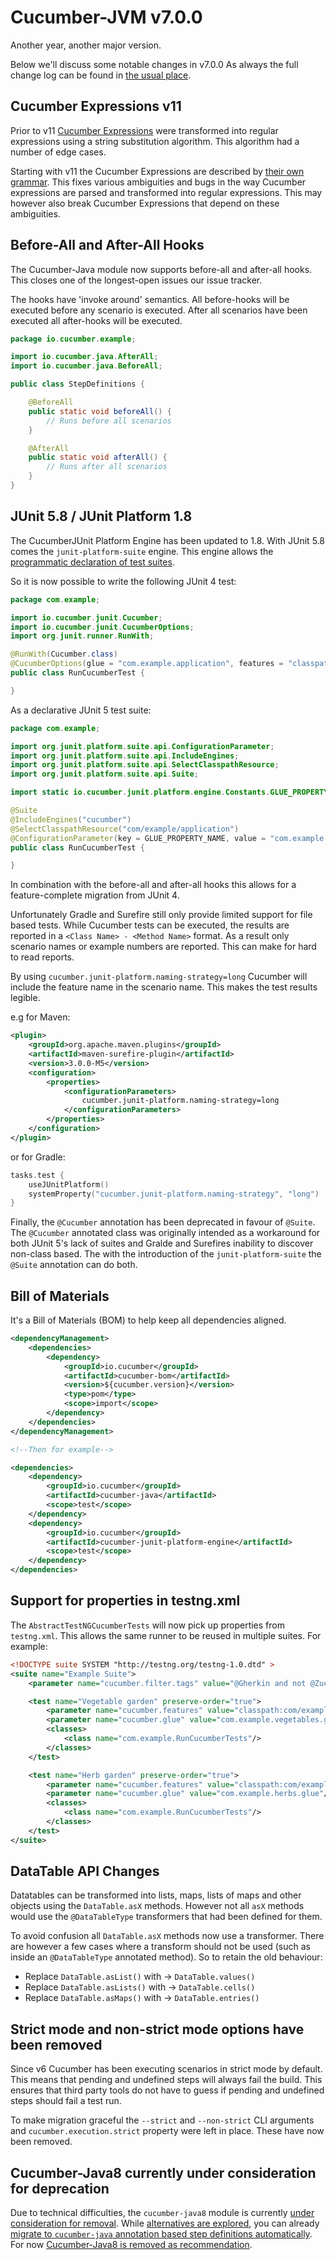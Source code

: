 Cucumber-JVM v7.0.0
===================

Another year, another major version.

Below we'll discuss some notable changes in v7.0.0 As always the full change log
can be found in [the usual place](../CHANGELOG.md).

Cucumber Expressions v11
------------------------

Prior to v11 [Cucumber Expressions](https://github.com/cucumber/cucumber-expressions/)
were transformed into regular expressions using a string substitution algorithm.
This algorithm had a number of edge cases.

Starting with v11 the Cucumber Expressions are described by
[their own grammar](https://github.com/cucumber/cucumber-expressions/blob/main/ARCHITECTURE.md#grammar).
This fixes various ambiguities and bugs in the way Cucumber expressions are
parsed and transformed into regular expressions. This may however also break
Cucumber Expressions that depend on these ambiguities.

Before-All and After-All Hooks
------------------------------

The Cucumber-Java module now supports before-all and after-all hooks. This
closes one of the longest-open issues our issue tracker. 

The hooks have 'invoke around' semantics. All before-hooks will be executed
before any scenario is executed. After all scenarios have been executed all
after-hooks will be executed. 

```java
package io.cucumber.example;

import io.cucumber.java.AfterAll;
import io.cucumber.java.BeforeAll;

public class StepDefinitions {

    @BeforeAll
    public static void beforeAll() {
        // Runs before all scenarios
    }

    @AfterAll
    public static void afterAll() {
        // Runs after all scenarios
    }
}
```

JUnit 5.8 / JUnit Platform 1.8
------------------------------

The CucumberJUnit Platform Engine has been updated to 1.8. With JUnit 5.8 comes 
the `junit-platform-suite` engine. This engine allows the 
[programmatic declaration of test suites](https://junit.org/junit5/docs/current/user-guide/#test-suite).

So it is now possible to write the following JUnit 4 test:

```java
package com.example;

import io.cucumber.junit.Cucumber;
import io.cucumber.junit.CucumberOptions;
import org.junit.runner.RunWith;

@RunWith(Cucumber.class)
@CucumberOptions(glue = "com.example.application", features = "classpath:com/example/application")
public class RunCucumberTest {

}
```

As a declarative JUnit 5 test suite: 

```java
package com.example;

import org.junit.platform.suite.api.ConfigurationParameter;
import org.junit.platform.suite.api.IncludeEngines;
import org.junit.platform.suite.api.SelectClasspathResource;
import org.junit.platform.suite.api.Suite;

import static io.cucumber.junit.platform.engine.Constants.GLUE_PROPERTY_NAME;

@Suite
@IncludeEngines("cucumber")
@SelectClasspathResource("com/example/application")
@ConfigurationParameter(key = GLUE_PROPERTY_NAME, value = "com.example.application")
public class RunCucumberTest {

}
```

In combination with the before-all and after-all hooks this allows for a
feature-complete migration from JUnit 4. 

Unfortunately Gradle and Surefire still only provide limited support for file
based tests. While Cucumber tests can be executed, the results are reported in
a `<Class Name> - <Method Name>` format. As a result only scenario names or
example numbers are reported. This can make for hard to read reports. 

By using `cucumber.junit-platform.naming-strategy=long` Cucumber will include
the feature name in the scenario name. This makes the test results legible.

e.g for Maven:

```pom.xml
<plugin>
    <groupId>org.apache.maven.plugins</groupId>
    <artifactId>maven-surefire-plugin</artifactId>
    <version>3.0.0-M5</version>
    <configuration>
        <properties>
            <configurationParameters>
                cucumber.junit-platform.naming-strategy=long
            </configurationParameters>
        </properties>
    </configuration>
</plugin>
```            
or for Gradle:

```build.gradle.kts
tasks.test {
    useJUnitPlatform()
    systemProperty("cucumber.junit-platform.naming-strategy", "long")
}
```

Finally, the `@Cucumber` annotation has been deprecated in favour of `@Suite`.
The `@Cucumber` annotated class was originally intended as a workaround for
both JUnit 5's lack of suites and Gralde and Surefires inability to discover
non-class based. The with the introduction of the `junit-platform-suite` the 
`@Suite` annotation can do both.     

Bill of Materials
-----------------

It's a Bill of Materials (BOM) to help keep all dependencies aligned. 

```xml
<dependencyManagement>
    <dependencies>
        <dependency>
            <groupId>io.cucumber</groupId>
            <artifactId>cucumber-bom</artifactId>
            <version>${cucumber.version}</version>
            <type>pom</type>
            <scope>import</scope>
        </dependency>
    </dependencies>
</dependencyManagement>

<!--Then for example-->

<dependencies>
    <dependency>
        <groupId>io.cucumber</groupId>
        <artifactId>cucumber-java</artifactId>
        <scope>test</scope>
    </dependency>
    <dependency>
        <groupId>io.cucumber</groupId>
        <artifactId>cucumber-junit-platform-engine</artifactId>
        <scope>test</scope>
    </dependency>
</dependencies>
```


Support for properties in testng.xml
------------------------------------

The `AbstractTestNGCucumberTests` will now pick up properties from `testng.xml`.
This allows the same runner to be reused in multiple suites. For example:

```xml
<!DOCTYPE suite SYSTEM "http://testng.org/testng-1.0.dtd" >
<suite name="Example Suite">
	<parameter name="cucumber.filter.tags" value="@Gherkin and not @Zucchini" />

	<test name="Vegetable garden" preserve-order="true">
        <parameter name="cucumber.features" value="classpath:com/example/features/vegetable"/>
		<parameter name="cucumber.glue" value="com.example.vegetables.glue"/>
		<classes>
			<class name="com.example.RunCucumberTests"/>
		</classes>
	</test>

	<test name="Herb garden" preserve-order="true">
		<parameter name="cucumber.features" value="classpath:com/example/features/herbs"/>
		<parameter name="cucumber.glue" value="com.example.herbs.glue"/>
		<classes>
			<class name="com.example.RunCucumberTests"/>
		</classes>
	</test>
</suite>
```

DataTable API Changes
---------------------

Datatables can be transformed into lists, maps, lists of maps and other objects
using the `DataTable.asX` methods. However not all `asX` methods would use the
`@DataTableType` transformers that had been defined for them.

To avoid confusion all `DataTable.asX` methods now use a transformer. There are
however a few cases where a transform should not be used (such as inside an 
`@DataTableType` annotated method). So to retain the old behaviour:

 - Replace `DataTable.asList()` with -> `DataTable.values()`
 - Replace `DataTable.asLists()` with -> `DataTable.cells()`
 - Replace `DataTable.asMaps()` with -> `DataTable.entries()`

Strict mode and non-strict mode options have been removed
---------------------------------------------------------

Since v6 Cucumber has been executing scenarios in strict mode by default. This
means that pending and undefined steps will always fail the build. This ensures
that third party tools do not have to guess if pending and undefined steps
should fail a test run.

To make migration graceful the `--strict` and `--non-strict` CLI arguments and
`cucumber.execution.strict` property were left in place. These have now been
removed.


Cucumber-Java8 currently under consideration for deprecation
------------------------------------------------------------

Due to technical difficulties, the `cucumber-java8` module is currently
[under consideration for removal](https://github.com/cucumber/cucumber-jvm/issues/2174).
While [alternatives are explored](https://github.com/cucumber/cucumber-jvm/issues/2279),
you can already [migrate to `cucumber-java` annotation based step definitions automatically](https://github.com/timtebeek/cucumber-jvm-upgrades).
For now [Cucumber-Java8 is removed as recommendation](https://github.com/cucumber/docs/pull/783).
